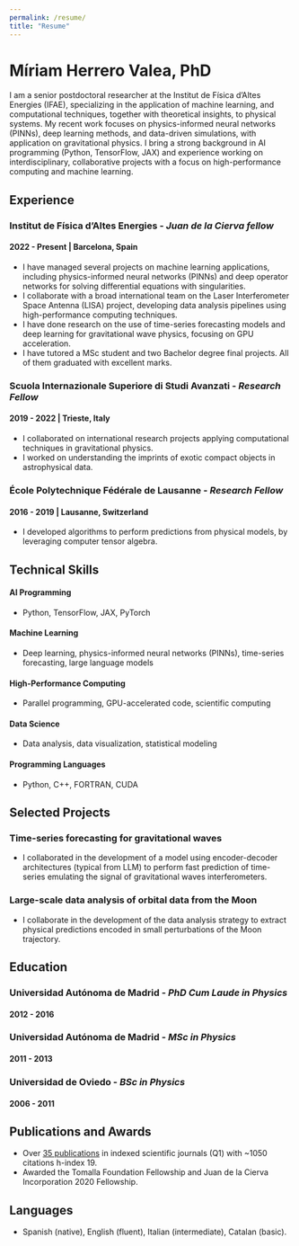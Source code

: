 ```yaml
---
permalink: /resume/
title: "Resume"
---
```


# Míriam Herrero Valea, PhD

I am a senior postdoctoral researcher at the Institut de Física d’Altes Energies (IFAE), specializing in the application of machine learning, and computational techniques, together with theoretical insights, to physical systems. My recent work focuses on physics-informed neural networks (PINNs), deep learning methods, and data-driven simulations, with application on gravitational physics. I bring a strong background in AI programming (Python, TensorFlow, JAX) and experience working on interdisciplinary, collaborative projects with a focus on high-performance computing and machine learning.


## Experience

### Institut de Física d’Altes Energies - *Juan de la Cierva fellow*
#### 2022 - Present | Barcelona, Spain

- I have managed several projects on machine learning applications, including physics-informed neural networks (PINNs) and deep operator networks for solving differential equations with singularities.
- I collaborate with a broad international team on the Laser Interferometer Space Antenna (LISA) project, developing data analysis pipelines using high-performance computing techniques.
- I have done research on the use of time-series forecasting models and deep learning for gravitational wave physics, focusing on GPU acceleration.
- I have tutored a MSc student and two Bachelor degree final projects. All of them graduated with excellent marks.

### Scuola Internazionale Superiore di Studi Avanzati - *Research Fellow*
#### 2019 - 2022 | Trieste, Italy
- I collaborated on international research projects applying computational techniques in gravitational physics.
- I worked on understanding the imprints of exotic compact objects in astrophysical data.

### École Polytechnique Fédérale de Lausanne - *Research Fellow*
#### 2016 - 2019 | Lausanne, Switzerland
- I developed algorithms to perform predictions from physical models, by leveraging computer tensor algebra.


## Technical Skills
#### AI Programming
- Python, TensorFlow, JAX, PyTorch
#### Machine Learning
- Deep learning, physics-informed neural networks (PINNs), time-series forecasting, large language models
#### High-Performance Computing
- Parallel programming, GPU-accelerated code, scientific computing
#### Data Science
- Data analysis, data visualization, statistical modeling
#### Programming Languages 
- Python, C++, FORTRAN, CUDA


## Selected Projects
### Time-series forecasting for gravitational waves
- I collaborated in the development of a model using encoder-decoder architectures (typical from LLM) to perform fast prediction of time-series emulating the signal of gravitational waves interferometers.

### Large-scale data analysis of orbital data from the Moon
- I collaborate in the development of the data analysis strategy to extract physical predictions encoded in small perturbations of the Moon trajectory.


## Education
### Universidad Autónoma de Madrid - *PhD Cum Laude in Physics*
#### 2012 - 2016

### Universidad Autónoma de Madrid - *MSc in Physics*
#### 2011 - 2013

### Universidad de Oviedo - *BSc in Physics*
#### 2006 - 2011

## Publications and Awards

- Over [35 publications](https://inspirehep.net/authors/1259025) in indexed scientific journals (Q1) with ~1050 citations h-index 19.
- Awarded the Tomalla Foundation Fellowship and Juan de la Cierva Incorporation 2020 Fellowship.


## Languages
- Spanish (native), English (fluent), Italian (intermediate), Catalan (basic).








